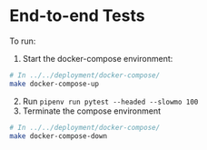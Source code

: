 # End-to-end Tests

To run:

1. Start the docker-compose environment:
```bash
# In ../../deployment/docker-compose/
make docker-compose-up
```
2. Run `pipenv run pytest --headed --slowmo 100`
3. Terminate the compose environment
```bash
# In ../../deployment/docker-compose/
make docker-compose-down
```